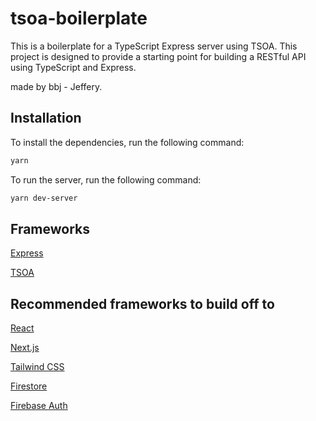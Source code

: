 # tsoa-boilerplate

This is a boilerplate for a TypeScript Express server using TSOA. This project is designed to provide a starting point for building a RESTful API using TypeScript and Express. 

made by bbj - Jeffery.

## Installation

To install the dependencies, run the following command:

```bash
yarn
```

To run the server, run the following command:

```bash
yarn dev-server
```

## Frameworks

[Express](https://expressjs.com/)

[TSOA](https://tsoa-community.github.io/)

## Recommended frameworks to build off to

[React](https://reactjs.org/)

[Next.js](https://nextjs.org/)

[Tailwind CSS](https://tailwindcss.com/)

[Firestore](https://firebase.google.com/docs/firestore)

[Firebase Auth](https://firebase.google.com/docs/auth)
